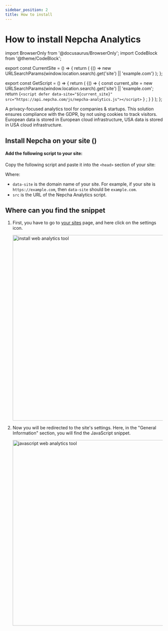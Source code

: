 ```yaml
---
sidebar_position: 2
title: How to install
---
```


# How to install Nepcha Analytics

import BrowserOnly from '@docusaurus/BrowserOnly';
import CodeBlock from '@theme/CodeBlock';

export const CurrentSite = () => {
  return (
    <BrowserOnly>
      {() =>  new URLSearchParams(window.location.search).get('site') || 'example.com'}
    </BrowserOnly>
  );
};

export const GetScript = () => {
  return (
    <BrowserOnly>
      {() => {
        const current_site = new URLSearchParams(window.location.search).get('site') || 'example.com';
        return <CodeBlock className="language-html"> {`<script defer data-site="${current_site}" src="https://api.nepcha.com/js/nepcha-analytics.js"></script>` } </CodeBlock>;
        }
      }
    </BrowserOnly>
  );
};



A privacy-focused analytics tool for companies & startups. This solution ensures compliance with the GDPR, by not using cookies to track visitors. European data is stored in European cloud infrastructure, USA data is stored in USA cloud infrastructure.






<h2> Install Nepcha on your site (<CurrentSite/>)</h2>

#### Add the following script to your site:

Copy the following script and paste it into the `<head>` section of your site:

<GetScript/>

Where:
- `data-site` is the domain name of your site. For example, if your site is `https://example.com`, then `data-site` should be `example.com`.
- `src` is the URL of the Nepcha Analytics script.


## Where can you find the snippet

1. First, you have to go to [your sites](https://app.nepcha.com/sites) page, and here click on the settings icon.

   <img src="/img/docs/nepcha-sites-page.png" width="592" title="install web analytics tool" alt="install web analytics tool" />

2. Now you will be redirected to the site's settings. Here, in the "General Information" section, you will find the JavaScript snippet.

   <img src="/img/docs/nepcha-sites-settings.png" width="592" title="javascript web analytics tool" alt="javascript web analytics tool" />

